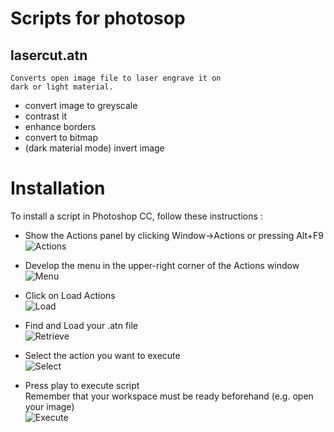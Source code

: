 Scripts for photosop
====================

lasercut.atn
------------
    Converts open image file to laser engrave it on
    dark or light material.
  - convert image to greyscale
  - contrast it
  - enhance borders
  - convert to bitmap
  - (dark material mode) invert image

Installation
============

To install a script in Photoshop CC, follow these instructions :

- Show the Actions panel by clicking Window->Actions or pressing Alt+F9<br />
![Actions](https://raw.github.com/pciavald/photoshop_scripts/master/tutorial/1.png)

- Develop the menu in the upper-right corner of the Actions window<br />
![Menu](https://raw.github.com/pciavald/photoshop_scripts/master/tutorial/2.png)

- Click on Load Actions<br />
![Load](https://raw.github.com/pciavald/photoshop_scripts/master/tutorial/3.png)

- Find and Load your .atn file<br />
![Retrieve](https://raw.github.com/pciavald/photoshop_scripts/master/tutorial/4.png)

- Select the action you want to execute<br />
![Select](https://raw.github.com/pciavald/photoshop_scripts/master/tutorial/5.png)

- Press play to execute script<br />
  Remember that your workspace must be ready beforehand (e.g. open your image)<br />
![Execute](https://raw.github.com/pciavald/photoshop_scripts/master/tutorial/6.png)
